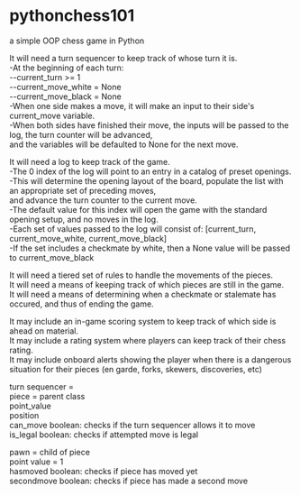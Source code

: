 # pythonchess101
a simple OOP chess game in Python

It will need a turn sequencer to keep track of whose turn it is.  
	-At the beginning of each turn:  
	--current_turn >= 1  
	--current_move_white = None  
	--current_move_black	= None  
	-When one side makes a move, it will make an input to their side's current_move variable.  
	-When both sides have finished their move, the inputs will be passed to the log, the turn counter will be advanced,  
	and the variables will be defaulted to None for the next move.
	
It will need a log to keep track of the game.  
	-The 0 index of the log will point to an entry in a catalog of preset openings.   
	-This will determine the opening layout of the board, populate the list with an appropriate set of preceding moves,  
	and advance the turn counter to the current move.   
	-The default value for this index will open the game with the standard opening setup, and no moves in the log.	  
	-Each set of values passed to the log will consist of: [current_turn, current_move_white, current_move_black]  
	-If the set includes a checkmate by white, then a None value will be passed to current_move_black  
	
It will need a tiered set of rules to handle the movements of the pieces.  
It will need a means of keeping track of which pieces are still in the game.  
It will need a means of determining when a checkmate or stalemate has occured, and thus of ending the game.  

It may include an in-game scoring system to keep track of which side is ahead on material.  
It may include a rating system where players can keep track of their chess rating.  
It may include onboard alerts showing the player when there is a dangerous situation for their pieces (en garde, forks, skewers, discoveries, etc)  

turn sequencer =   
piece = parent class  
	point_value  
	position  
	can_move boolean: checks if the turn sequencer allows it to move  
	is_legal boolean: checks if attempted move is legal  

pawn = child of piece  
	point value = 1  
	hasmoved boolean: checks if piece has moved yet  
	secondmove boolean: checks if piece has made a second move  
